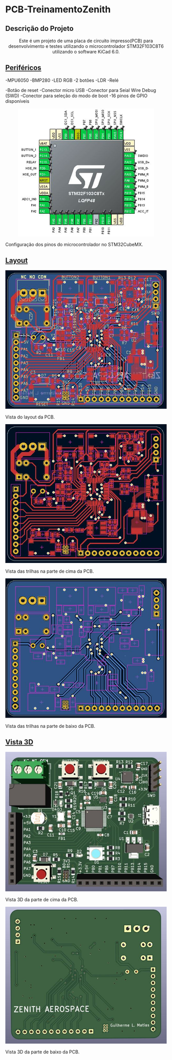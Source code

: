 # PCB-TreinamentoZenith

## Descrição do Projeto
<p align="center">Este é um projeto de uma placa de circuito impresso(PCB) para desenvolvimento e testes utilizando o microcontrolador STM32F103C8T6 utilizando o software KiCad 6.0.</p>

<a href="https://github.com/GuilhermeMatias019/PCB-TreinamentoZenith#-Perifericos-"><h2> Periféricos </h2></a>

-MPU6050 
-BMP280 
-LED RGB
-2 botões
-LDR
-Relé

-Botão de reset
-Conector micro USB
-Conector para Seial Wire Debug (SWD)
-Conector para seleção do modo de boot
-16 pinos de GPIO disponíveis


<p align = "center">
<img src="https://github.com/GuilhermeMatias019/PCB-TreinamentoZenith/blob/main/Imagems/stm32f103c8t6.JPG"/>
</p>
Configuração dos pinos do microcontrolador no STM32CubeMX.


<a href="https://github.com/GuilhermeMatias019/PCB-TreinamentoZenith#-Layout-"><h2> Layout </h2></a>

<p align = "center">
<img src="https://github.com/GuilhermeMatias019/PCB-TreinamentoZenith/blob/main/Imagems/pcb_layout.JPG"/>
</p>
Vista do layout da PCB.


<p align = "center">
<img src="https://github.com/GuilhermeMatias019/PCB-TreinamentoZenith/blob/main/Imagems/pcb_layout_top.JPG"/>
</p>
Vista das trilhas na parte de cima da PCB.

<p align = "center">
<img src="https://github.com/GuilhermeMatias019/PCB-TreinamentoZenith/blob/main/Imagems/pcb_layout_botton.JPG"/>
</p>
Vista das trilhas na parte de baixo da PCB.


<a href="https://github.com/GuilhermeMatias019/PCB-TreinamentoZenith#-3D-"><h2> Vista 3D </h2></a>

<p align = "center">
<img src="https://github.com/GuilhermeMatias019/PCB-TreinamentoZenith/blob/main/Imagems/pcb_3D_top.JPG"/>
</p>
Vista 3D da parte de cima da PCB.

<p align = "center">
<img src="https://github.com/GuilhermeMatias019/PCB-TreinamentoZenith/blob/main/Imagems/pcb_3D_botton.JPG"/>
</p>
Vista 3D da parte de baixo da PCB.
